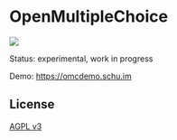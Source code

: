 # OpenMultipleChoice

![](https://github.com/openmultiplechoice/openmultiplechoice/workflows/CI/badge.svg)

Status: experimental, work in progress

Demo: https://omcdemo.schu.im

## License

[AGPL v3](https://www.gnu.org/licenses/agpl-3.0.en.html)
